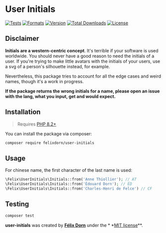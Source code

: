# User Initials

[![Tests](https://github.com/felixdorn/user-initials/actions/workflows/tests.yml/badge.svg?branch=main)](https://github.com/felixdorn/user-initials/actions/workflows/tests.yml)
[![Formats](https://github.com/felixdorn/user-initials/actions/workflows/formats.yml/badge.svg?branch=main)](https://github.com/felixdorn/user-initials/actions/workflows/formats.yml)
[![Version](https://poser.pugx.org/felixdorn/user-initials/version)](//packagist.org/packages/felixdorn/user-initials)
[![Total Downloads](https://poser.pugx.org/felixdorn/user-initials/downloads)](//packagist.org/packages/felixdorn/user-initials)
[![License](https://poser.pugx.org/felixdorn/user-initials/license)](//packagist.org/packages/felixdorn/user-initials)

## Disclaimer

**Initials are a western-centric concept**. It's terrible if your software is used worldwide. You should never have
a good reason to need the initials of a user. If you're trying to make little avatars with the initials of your users,
use a svg of a person's silhouette instead, for example.

Nevertheless, this package tries to account for all the edge cases and weird names, though it's a work in progress.

**If the package returns the wrong initials for a name, please open an issue with the lang, what you input, get and would
expect.**

## Installation

> Requires [PHP 8.2+](https://php.net/releases)

You can install the package via composer:

```bash
composer require felixdorn/user-initials
```

## Usage

For chinese name, the first character of the last name is used:

```php
\Felix\UserInitials\Initials::from('Anne Thiollier'); // AT
\Felix\UserInitials\Initials::from('Édouard Dorn'); // ÉD
\Felix\UserInitials\Initials::from('Charles-Henri de Felce') // CF
```

## Testing

```bash
composer test
```

**user-initials** was created by **[Félix Dorn](https://felixdorn.fr)** under the *
*[MIT license](https://opensource.org/licenses/MIT)**.
